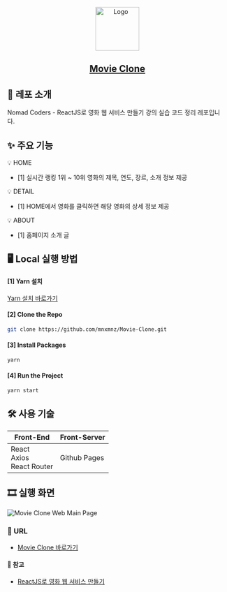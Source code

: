 <p align="center">
  <a href="https://github.com/mnxmnz/Movie-Clone">
    <img src="https://img1.daumcdn.net/thumb/R1280x0/?scode=mtistory2&fname=https%3A%2F%2Fblog.kakaocdn.net%2Fdn%2FqJB0z%2FbtqRpuCA14P%2FVh1ORgAJz16aSGGpNPRN1K%2Fimg.png" alt="Logo" width="100" height="100">
  </a>

  <h2 align="center"><a href="https://mnxmnz.github.io/Movie-Clone/#/">Movie Clone</a></h2>
</p>

## 📑 레포 소개

Nomad Coders - ReactJS로 영화 웹 서비스 만들기 강의 실습 코드 정리 레포입니다.

## ✨ 주요 기능

💡 HOME

  - [1] 실시간 랭킹 1위 ~ 10위 영화의 제목, 연도, 장르, 소개 정보 제공

💡 DETAIL

  - [1] HOME에서 영화를 클릭하면 해당 영화의 상세 정보 제공

💡 ABOUT

  - [1] 홈페이지 소개 글

## 🖥 Local 실행 방법

#### [1] Yarn 설치

[Yarn 설치 바로가기](https://classic.yarnpkg.com/en/docs/install#windows-stable)

#### [2] Clone the Repo

```sh
git clone https://github.com/mnxmnz/Movie-Clone.git
```

#### [3] Install Packages

```sh
yarn
```

#### [4] Run the Project

```sh
yarn start
```

## 🛠 사용 기술

| Front-End | Front-Server |
| --- | --- |
| React<br>Axios<br>React Router | Github Pages |

## 🎞 실행 화면

![Movie Clone Web Main Page](https://img1.daumcdn.net/thumb/R1280x0/?scode=mtistory2&fname=https%3A%2F%2Fblog.kakaocdn.net%2Fdn%2FbanEuC%2FbtqQZxgKm8I%2FU35TCUDS5uG3s3P7UAWl60%2Fimg.png)

### :link: URL

- [Movie Clone 바로가기](https://mnxmnz.github.io/Movie-Clone/#/)

#### :open_file_folder: 참고

- [ReactJS로 영화 웹 서비스 만들기](https://nomadcoders.co/react-fundamentals)
